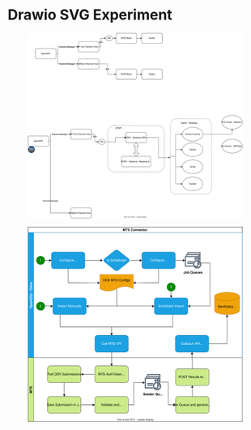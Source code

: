 # Drawio SVG Experiment

<figure><img src=".gitbook/assets/Openg2p Payments Diagram.drawio.svg" alt=""><figcaption></figcaption></figure>

<figure><img src=".gitbook/assets/mosip-token-seeder-connector2.drawio.svg" alt=""><figcaption></figcaption></figure>
